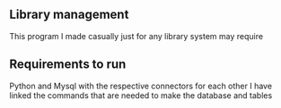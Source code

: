 ## Library management
This program I made casually just for any library system may require

## Requirements to run
Python and Mysql with the respective connectors for each other
I have linked the commands that are needed to make the database and tables